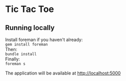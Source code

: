 # Tic Tac Toe
## Running locally
Install foreman if you haven't already:  
``` gem install foreman ```  
Then:  
``` bundle install ```  
Finally:  
``` foreman s ```  
  
The application will be available at [http://localhost:5000](http://localhost:5000)
